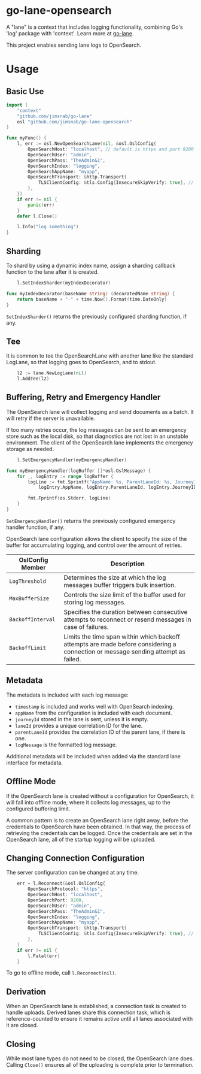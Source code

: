 # go-lane-opensearch

A "lane" is a context that includes logging functionality, combining Go's 'log' 
package with 'context'. Learn more at [go-lane](http://github/jimsnab/go-lane).

This project enables sending lane logs to OpenSearch.

# Usage

## Basic Use
```go
import (
    "context"
    "github.com/jimsnab/go-lane"
	osl "github.com/jimsnab/go-lane-opensearch"
)

func myFunc() {	
    l, err := osl.NewOpenSearchLane(nil, &osl.OslConfig{
		OpenSearchHost: "localhost", // default is https and port 9200
		OpenSearchUser: "admin",
		OpenSearchPass: "TheAdmin&1",
		OpenSearchIndex: "logging",
		OpenSearchAppName: "myapp",
		OpenSearchTransport: &http.Transport{
			TLSClientConfig: &tls.Config{InsecureSkipVerify: true}, // insecure: for example only
		},
	})
	if err != nil {
		panic(err)
	}
	defer l.Close()

    l.Info("log something")
}
```

## Sharding

To shard by using a dynamic index name, assign a sharding callback function to the lane
after it is created.

```go
	l.SetIndexSharder(myIndexDecorator)
```

```go
func myIndexDecorator(baseName string) (decoratedName string) {
	return baseName + "-" + time.Now().Format(time.DateOnly)
}
```

`SetIndexSharder()` returns the previously configured sharding function, if any.

## Tee
It is common to tee the OpenSearchLane with another lane like the standard LogLane,
so that logging goes to OpenSearch, and to stdout.

```go
	l2 := lane.NewLogLane(nil)
	l.AddTee(l2)
```

## Buffering, Retry and Emergency Handler
The OpenSearch lane will collect logging and send documents as a batch. It will retry if
the server is unavailable.

If too many retries occur, the log messages can be sent to an emergency store such as
the local disk, so that diagnostics are not lost in an unstable environment. The client
of the OpenSearch lane implements the emergency storage as needed.

```go
	l.SetEmergencyHandler(myEmergencyHandler)
```

```go
func myEmergencyHandler(logBuffer []*osl.OslMessage) {
	for _, logEntry := range logBuffer {
		logLine := fmt.Sprintf("AppName: %s, ParentLaneId: %s, JourneyID: %s, LaneID: %s, LogMessage: %s, Metadata: %+v\n",
			logEntry.AppName, logEntry.ParentLaneId, logEntry.JourneyID, logEntry.LaneID, logEntry.LogMessage, logEntry.Metadata)

		fmt.Fprintf(os.Stderr, logLine)
	}	
}
```

`SetEmergencyHandler()` returns the previously configured emergency handler function, if any.

OpenSearch lane configuration allows the client to specify the size of the buffer for
accumulating logging, and control over the amount of retries.

|OslConfig Member |Description                          |
|-----------------|-------------------------------------|
|`LogThreshold`   | Determines the size at which the log messages buffer triggers bulk insertion. |
|`MaxBufferSize`  | Controls the size limit of the buffer used for storing log messages. |
|`BackoffInterval`|Specifies the duration between consecutive attempts to reconnect or resend messages in case of failures. |
|`BackoffLimit`   | Limits the time span within which backoff attempts are made before considering a connection or message sending attempt as failed. |

## Metadata
The metadata is included with each log message:

* `timestamp` is included and works well with OpenSearch indexing.
* `appName` from the configuration is included with each document.
* `journeyId` stored in the lane is sent, unless it is empty.
* `laneId` provides a unique correlation ID for the lane.
* `parentLaneId` provides the correlation ID of the parent lane, if there is one.
* `logMessage` is the formatted log message.

Additional metadata will be included when added via the standard lane interface for metadata.

## Offline Mode

If the OpenSearch lane is created without a configuration for OpenSearch, it will fall into
offline mode, where it collects log messages, up to the configured buffering limit.

A common pattern is to create an OpenSearch lane right away, before the credentials to
OpenSearch have been obtained. In that way, the process of retrieving the credentials can
be logged. Once the credentials are set in the OpenSearch lane, all of the startup logging
will be uploaded.

## Changing Connection Configuration

The server configuration can be changed at any time.

```go
	err = l.Reconnect(&osl.OslConfig{
		OpenSearchProtocol: "https",
		OpenSearchHost: "localhost",
		OpenSearchPort: 9200,
		OpenSearchUser: "admin",
		OpenSearchPass: "TheAdmin&1",
		OpenSearchIndex: "logging",
		OpenSearchAppName: "myapp",
		OpenSearchTransport: &http.Transport{
			TLSClientConfig: &tls.Config{InsecureSkipVerify: true}, // insecure: for example only
		},
	)
	if err != nil {
		l.Fatal(err)
	}
```

To go to offline mode, call `l.Reconnect(nil)`.

## Derivation

When an OpenSearch lane is established, a connection task is created to handle uploads. Derived lanes share this connection task, which is reference-counted to ensure it remains active until all lanes associated with it are closed.

## Closing

While most lane types do not need to be closed, the OpenSearch lane does. Calling `Close()`
ensures all of the uploading is complete prior to termination.
